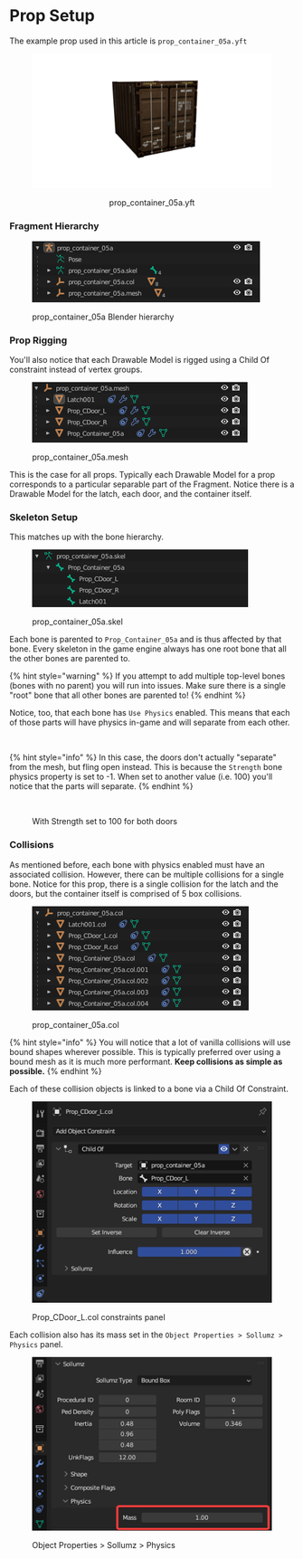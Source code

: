 # Prop Setup

The example prop used in this article is `prop_container_05a.yft`

<div align="center">

<figure><img src="../../.gitbook/assets/container.png" alt=""><figcaption><p>prop_container_05a.yft</p></figcaption></figure>

</div>

### Fragment Hierarchy

<div align="left">

<figure><img src="../../.gitbook/assets/image (12).png" alt=""><figcaption><p>prop_container_05a Blender hierarchy</p></figcaption></figure>

</div>

### Prop Rigging

You'll also notice that each Drawable Model is rigged using a Child Of constraint instead of vertex groups.

<div align="left">

<figure><img src="../../.gitbook/assets/image (13).png" alt=""><figcaption><p>prop_container_05a.mesh</p></figcaption></figure>

</div>

This is the case for all props. Typically each Drawable Model for a prop corresponds to a particular separable part of the Fragment. Notice there is a Drawable Model for the latch, each door, and the container itself.

### Skeleton Setup

This matches up with the bone hierarchy.

<div align="left">

<figure><img src="../../.gitbook/assets/image (14).png" alt=""><figcaption><p>prop_container_05a.skel</p></figcaption></figure>

</div>

Each bone is parented to `Prop_Container_05a` and is thus affected by that bone. Every skeleton in the game engine always has one root bone that all the other bones are parented to.

{% hint style="warning" %}
If you attempt to add multiple top-level bones (bones with no parent) you will run into issues. Make sure there is a single "root" bone that all other bones are parented to!
{% endhint %}

Notice, too, that each bone has `Use Physics` enabled. This means that each of those parts will have physics in-game and will separate from each other.&#x20;

<div align="left">

<figure><img src="../../.gitbook/assets/FiveM_b2944_GTAProcess_MSwcZ3DRUE.gif" alt=""><figcaption></figcaption></figure>

</div>

{% hint style="info" %}
In this case, the doors don't actually "separate" from the mesh, but fling open instead. This is because the `Strength` bone physics property is set to -1. When set to another value (i.e. 100) you'll notice that the parts will separate.
{% endhint %}

<div align="left">

<figure><img src="../../.gitbook/assets/FiveM_b2944_GTAProcess_tiAgH2YNzr.gif" alt=""><figcaption><p>With Strength set to 100 for both doors</p></figcaption></figure>

</div>

### Collisions

As mentioned before, each bone with physics enabled must have an associated collision. However, there can be multiple collisions for a single bone. Notice for this prop, there is a single collision for the latch and the doors, but the container itself is comprised of 5 box collisions.

<div align="left">

<figure><img src="../../.gitbook/assets/image (15).png" alt=""><figcaption><p>prop_container_05a.col</p></figcaption></figure>

</div>

{% hint style="info" %}
You will notice that a lot of vanilla collisions will use bound shapes wherever possible. This is typically preferred over using a bound mesh as it is much more performant. **Keep collisions as simple as possible.**
{% endhint %}

Each of these collision objects is linked to a bone via a Child Of Constraint.

<div align="left">

<figure><img src="../../.gitbook/assets/image (16).png" alt=""><figcaption><p>Prop_CDoor_L.col constraints panel</p></figcaption></figure>

</div>

Each collision also has its mass set in the `Object Properties > Sollumz > Physics` panel.

<div align="left">

<figure><img src="../../.gitbook/assets/image (17).png" alt=""><figcaption><p>Object Properties > Sollumz > Physics</p></figcaption></figure>

</div>
